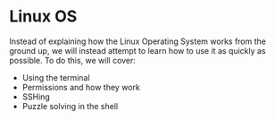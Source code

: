 # Linux OS

Instead of explaining how the Linux Operating System works from the ground up, we will
instead attempt to learn how to use it as quickly as possible. To do this, we will cover:

- Using the terminal
- Permissions and how they work
- SSHing
- Puzzle solving in the shell